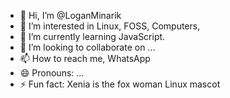 - 👋 Hi, I’m @LoganMinarik
- 👀 I’m interested in Linux, FOSS, Computers, 
- 🌱 I’m currently learning JavaScript.
- 💞️ I’m looking to collaborate on ...
- 📫 How to reach me, WhatsApp
- 😄 Pronouns: ...
- ⚡ Fun fact: Xenia is the fox woman Linux mascot

<!---
LoganMinarik/LoganMinarik is a ✨ special ✨ repository because its `README.md` (this file) appears on your GitHub profile.
You can click the Preview link to take a look at your changes. (I feel like you saying im special is another way you just called me Autistic)
--->
